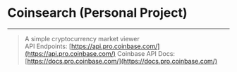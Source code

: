 # Coinsearch (Personal Project)
---

> A simple cryptocurrency market viewer <br/>
> API Endpoints: [https://api.pro.coinbase.com/](https://api.pro.coinbase.com/)
> Coinbase API Docs: [https://docs.pro.coinbase.com/](https://docs.pro.coinbase.com/) 